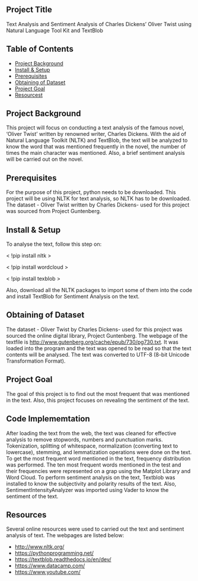 Project Title
-----------------

Text Analysis and Sentiment Analysis of Charles Dickens’ Oliver Twist using Natural Language Tool Kit and TextBlob

Table of Contents
-----------------
-   [Project Background](#project-background)
-   [Install & Setup](#install-&-setup)
-   [Prerequisites](#usage)
-   [Obtaining of Dataset](Obtaining-of-Dataset)
-   [Project Goal](#project-goal)
-   [Resourcest](#resources)



Project Background
----------
This project will focus on conducting a text analysis of the famous novel, ‘Oliver Twist’ written by renowned writer, Charles Dickens. With the aid of Natural Language Toolkit (NLTK) and TextBlob, the text will be analyzed to know the word that was mentioned frequently in the novel, the number of times the main character was mentioned. Also, a brief sentiment analysis will be carried out on the novel.


Prerequisites
---------------

For the purpose of this project, python needs to be downloaded. This project will be using NLTK for text analysis, so NLTK has to be downloaded. The dataset - Oliver Twist written by Charles Dickens- used for this project was sourced from Project Guntenberg.

Install & Setup
--------------

To analyse the text, follow this step on:

< !pip install nltk >

< !pip install wordcloud >
  
 < !pip install texblob >
 
Also, download all the NLTK packages to import some of them into the code and install TextBlob for Sentiment Analysis on the text. 

Obtaining of Dataset
--------------

The dataset - Oliver Twist by Charles Dickens- used for this project was sourced the online digital library, Project Guntenberg. The webpage of the textfile is http://www.gutenberg.org/cache/epub/730/pg730.txt. It was loaded into the program and the text was opened to be read so that the text contents will be analysed. The text was converted to UTF-8 (8-bit Unicode Transformation Format).

Project Goal
--------------

The goal of this project is to find out the most frequent that was mentioned in the text. Also, this project focuses on revealing the sentiment of the text. 

Code Implememtation
--------------

After loading the text from the web, the text was cleaned for effective analysis to remove stopwords, numbers and punctuation marks. Tokenization, splitting of whitespace, normalization (converting text to lowercase), stemming, and lemmatization operations were done on the text. To get the most frequent word mentioned in the text, frequency distribution was performed. The ten most frequent words mentioned in the test and their frequencies were represented on a grap using the Matplot Library and Word Cloud. 
To perform sentiment analysis on the text, Textblob was installed to know the subjectivity and polarity results of the text. Also, SentimentIntensityAnalyzer was imported using Vader to know the sentiment of the text. 

Resources
--------------
Several online resources were used to carried out the text and sentiment analysis of text. The webpages are listed below:

-   http://www.nltk.org/
-   https://pythonprogramming.net/
-   https://textblob.readthedocs.io/en/dev/
-   https://www.datacamp.com/
-   https://www.youtube.com/




  
  
  
 
  
